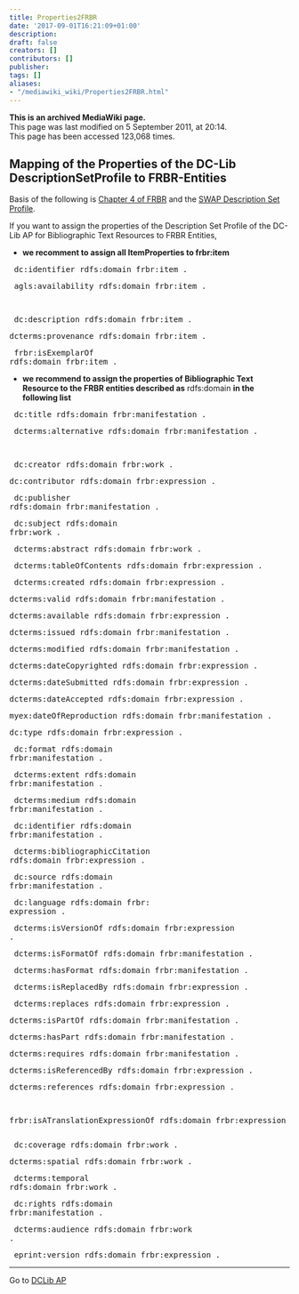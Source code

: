 ```yaml
---
title: Properties2FRBR
date: '2017-09-01T16:21:09+01:00'
description: 
draft: false
creators: []
contributors: []
publisher: 
tags: []
aliases:
- "/mediawiki_wiki/Properties2FRBR.html"
---
```


 **This is an archived MediaWiki page.**  
This page was last modified on 5 September 2011, at 20:14.  
This page has been accessed 123,068 times.

## Mapping of the Properties of the DC-Lib DescriptionSetProfile to FRBR-Entities 

Basis of the following is [Chapter 4 of FRBR](http://archive.ifla.org/VII/s13/frbr/frbr_current4.htm) and the [SWAP Description Set Profile](http://www.ukoln.ac.uk/repositories/digirep/index/Scholarly_Works_Application_Profile).

If you want to assign the properties of the Description Set Profile of the DC-Lib AP for Bibliographic Text Resources to FRBR Entities,

- **we recomment to assign all ItemProperties to frbr:item**
<pre> dc:identifier rdfs:domain frbr:item .
</pre><pre> agls:availability rdfs:domain frbr:item .
</pre><pre> dc:description rdfs:domain frbr:item .
</pre><pre> dcterms:provenance rdfs:domain frbr:item .
</pre><pre> frbr:isExemplarOf rdfs:domain frbr:item .
</pre>

- **we recommend to assign the properties of Bibliographic Text Resource to the FRBR entities described as** rdfs:domain **in the following list**
<pre> dc:title rdfs:domain frbr:manifestation .
</pre><pre> dcterms:alternative rdfs:domain frbr:manifestation .
</pre><pre> dc:creator rdfs:domain frbr:work .
</pre><pre> dc:contributor rdfs:domain frbr:expression .
</pre><pre> dc:publisher rdfs:domain frbr:manifestation .
</pre><pre> dc:subject rdfs:domain frbr:work .
</pre><pre> dcterms:abstract rdfs:domain frbr:work .
</pre><pre> dcterms:tableOfContents rdfs:domain frbr:expression .
</pre><pre> dcterms:created rdfs:domain frbr:expression .
</pre><pre> dcterms:valid rdfs:domain frbr:manifestation .
</pre><pre> dcterms:available rdfs:domain frbr:expression .
</pre><pre> dcterms:issued rdfs:domain frbr:manifestation .
</pre><pre> dcterms:modified rdfs:domain frbr:manifestation .
</pre><pre> dcterms:dateCopyrighted rdfs:domain frbr:expression .
</pre><pre> dcterms:dateSubmitted rdfs:domain frbr:expression .
</pre><pre> dcterms:dateAccepted rdfs:domain frbr:expression .
</pre><pre> myex:dateOfReproduction rdfs:domain frbr:manifestation .
</pre><pre> dc:type rdfs:domain frbr:expression .
</pre><pre> dc:format rdfs:domain frbr:manifestation .
</pre><pre> dcterms:extent rdfs:domain frbr:manifestation .
</pre><pre> dcterms:medium rdfs:domain frbr:manifestation .
</pre><pre> dc:identifier rdfs:domain frbr:manifestation .
</pre><pre> dcterms:bibliographicCitation rdfs:domain frbr:expression .
</pre><pre> dc:source rdfs:domain frbr:manifestation .
</pre><pre> dc:language rdfs:domain frbr: expression .
</pre><pre> dcterms:isVersionOf rdfs:domain frbr:expression .
</pre><pre> dcterms:isFormatOf rdfs:domain frbr:manifestation .
</pre><pre> dcterms:hasFormat rdfs:domain frbr:manifestation .
</pre><pre> dcterms:isReplacedBy rdfs:domain frbr:expression .
</pre><pre> dcterms:replaces rdfs:domain frbr:expression .
</pre><pre> dcterms:isPartOf rdfs:domain frbr:manifestation .
</pre><pre> dcterms:hasPart rdfs:domain frbr:manifestation .
</pre><pre> dcterms:requires rdfs:domain frbr:manifestation .
</pre><pre> dcterms:isReferencedBy rdfs:domain frbr:expression .
</pre><pre> dcterms:references rdfs:domain frbr:expression .
 
 frbr:isATranslationExpressionOf rdfs:domain frbr:expression .
</pre><pre> dc:coverage rdfs:domain frbr:work .
</pre><pre> dcterms:spatial rdfs:domain frbr:work .
</pre><pre> dcterms:temporal rdfs:domain frbr:work .
</pre><pre> dc:rights rdfs:domain frbr:manifestation .
</pre><pre> dcterms:audience rdfs:domain frbr:work .
</pre><pre> eprint:version rdfs:domain frbr:expression .
</pre>
* * *

Go to [DCLib AP](/mediawiki_wiki/DCLib_AP)

